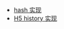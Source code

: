 - [hash 实现](https://github.com/chenqf/technical-summary/tree/master/src/other/router/hash)
- [H5 history 实现](https://github.com/chenqf/technical-summary/tree/master/src/other/router/history)
